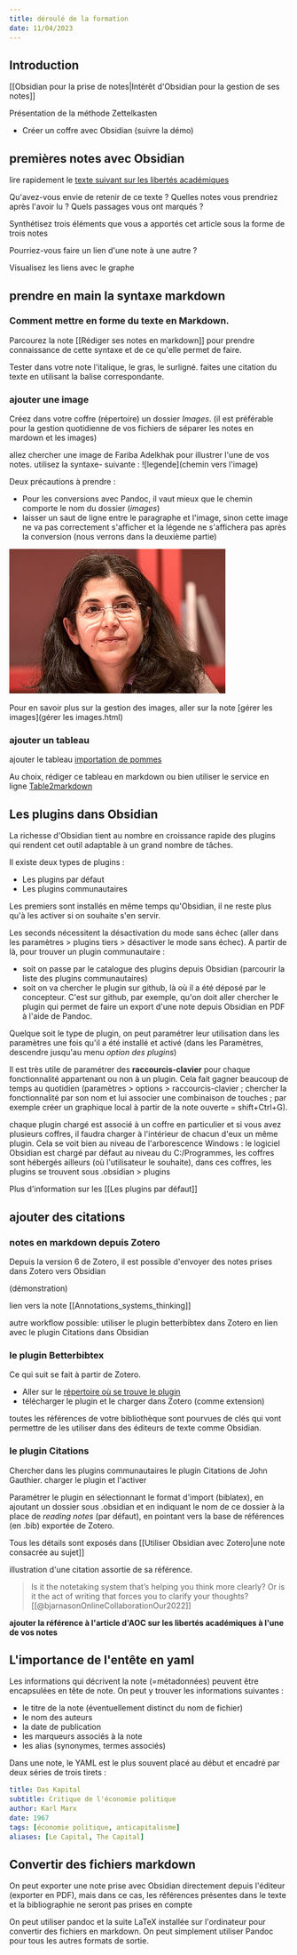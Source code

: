 ```yaml
---
title: déroulé de la formation
date: 11/04/2023
---
```


## Introduction

[[Obsidian pour la prise de notes|Intérêt d'Obsidian pour la gestion de ses notes]]

Présentation de la méthode Zettelkasten

- Créer un coffre avec Obsidian (suivre la démo)


## premières notes avec Obsidian

lire rapidement le [texte suivant sur les libertés académiques](https://obsidian.dbelveze.fr/assets/libertés_académiques.odt)

Qu'avez-vous envie de retenir de ce texte ? Quelles notes vous prendriez après l'avoir lu ? Quels passages vous ont marqués ? 

Synthétisez trois éléments que vous a apportés cet article sous la forme de trois notes

Pourriez-vous faire un lien d'une note à une autre ? 

Visualisez les liens avec le graphe

## prendre en main la syntaxe markdown


### Comment mettre en forme du texte en Markdown. 

Parcourez la note [[Rédiger ses notes en markdown]] pour prendre connaissance de cette syntaxe et de ce qu'elle permet de faire. 

Tester dans votre note l'italique, le gras, le surligné. 
faites une citation du texte en utilisant la balise correspondante. 

### ajouter une image

Créez dans votre coffre (répertoire) un dossier *Images*.
(il est préférable pour la gestion quotidienne de vos fichiers de séparer les notes en mardown et les images)

allez chercher une image de Fariba Adelkhak pour illustrer l'une de vos notes. 
utilisez la syntaxe- suivante : \!\[legende\]\(chemin vers l'image\)

Deux précautions à prendre : 

- Pour les conversions avec Pandoc, il vaut mieux que le chemin comporte le nom du dossier (*images*)
- laisser un saut de ligne entre le paragraphe et l'image, sinon cette image ne va pas correctement s'afficher et la légende ne s'affichera pas après la conversion (nous verrons dans la deuxième partie)


<p align="left">
	<img  src="assets/390px_Fariba.jpg">
</p>

Pour en savoir plus sur la gestion des images, aller sur la note [gérer les images](gérer les images.html)

### ajouter un tableau

ajouter le tableau [importation de pommes](https://obsidian.dbelveze.fr/assets/importation_pommes.ods)

Au choix, rédiger ce tableau en markdown ou bien utiliser le service en ligne [Table2markdown](https://tabletomarkdown.com/)


## Les plugins dans Obsidian

La richesse d'Obsidian tient au nombre en croissance rapide des plugins qui rendent cet outil adaptable à un grand nombre de tâches. 

Il existe deux types de plugins : 

- Les plugins par défaut 
- Les plugins communautaires

Les premiers sont installés en même temps qu'Obsidian, il ne reste plus qu'à les activer si on souhaite s'en servir.

Les seconds nécessitent la désactivation du mode sans échec (aller dans les paramètres > plugins tiers > désactiver le mode sans échec).
A partir de là, pour trouver un plugin communautaire : 

- soit on passe par le catalogue des plugins depuis Obsidian (parcourir la liste des plugins communautaires)
- soit on va chercher le plugin sur github, là où il a été déposé par le concepteur. C'est sur github, par exemple, qu'on doit aller chercher le plugin qui permet de faire un export d'une note depuis Obsidian en PDF à l'aide de Pandoc. 

Quelque soit le type de plugin, on peut paramétrer leur utilisation dans les paramètres une fois qu'il a été installé et activé (dans les Paramètres, descendre jusqu'au menu *option des plugins*)

Il est très utile de paramétrer des **raccourcis-clavier** pour chaque fonctionnalité appartenant ou non à un plugin. Cela fait gagner beaucoup de temps au quotidien (paramètres > options > raccourcis-clavier ; chercher la fonctionnalité par son nom et lui associer une combinaison de touches ; par exemple créer un graphique local à partir de la note ouverte = shift+Ctrl+G).

chaque plugin chargé est associé à un coffre en particulier et si vous avez plusieurs coffres, il faudra charger à l'intérieur de chacun d'eux un même plugin. Cela se voit bien au niveau de l'arborescence Windows : le logiciel Obsidian est chargé par défaut au niveau du C:/Programmes, les coffres sont hébergés ailleurs (où l'utilisateur le souhaite), dans ces coffres, les plugins se trouvent sous .obsidian > plugins

Plus d'information sur les [[Les plugins par défaut]]


## ajouter des citations

### notes en markdown depuis Zotero

Depuis la version 6 de Zotero, il est possible d'envoyer des notes prises dans Zotero vers Obsidian

(démonstration)

lien vers la note [[Annotations_systems_thinking]]

autre workflow possible: utiliser le plugin betterbibtex dans Zotero en lien avec le plugin Citations dans Obsidian

### le plugin Betterbibtex

Ce qui suit se fait à partir de Zotero. 

- Aller sur le [répertoire où se trouve le plugin](https://github.com/retorquere/zotero-better-bibtex/releases/tag/v6.7.71)
- télécharger le plugin et le charger dans Zotero (comme extension)

toutes les références de votre bibliothèque sont pourvues de clés qui vont permettre de les utiliser dans des éditeurs de texte comme Obsidian.

### le plugin Citations

Chercher dans les plugins communautaires le plugin Citations de John Gauthier.
charger le plugin et l'activer

Paramétrer le plugin en sélectionnant le format d'import (biblatex), en ajoutant un dossier sous .obsidian et en indiquant le nom de ce dossier à la place de *reading notes* (par défaut), en pointant vers la base de références (en .bib) exportée de Zotero. 

Tous les détails sont exposés dans  [[Utiliser Obsidian avec Zotero|une note consacrée au sujet]]

illustration d'une citation assortie de sa référence.

> Is it the notetaking system that’s helping you think more clearly? Or is it the act of writing that forces you to clarify your thoughts? [[@bjarnasonOnlineCollaborationOur2022]]

**ajouter la référence à l'article d'AOC sur les libertés académiques à l'une de vos notes**

## L'importance de l'entête en yaml

Les informations qui décrivent la note (=métadonnées) peuvent être encapsulées en tête de note. 
On peut y trouver les informations suivantes : 
- le titre de la note (éventuellement distinct du nom de fichier)
- le nom des auteurs
- la date de publication
- les marqueurs associés à la note
- les alias (synonymes, termes associés)

Dans une note, le YAML est le plus souvent placé au début et encadré par deux séries de trois tirets : 

````yaml
title: Das Kapital
subtitle: Critique de l'économie politique
author: Karl Marx
date: 1967
tags: [économie politique, anticapitalisme]
aliases: [Le Capital, The Capital]
````

## Convertir des fichiers markdown

On peut exporter une note prise avec Obsidian directement depuis l'éditeur (exporter en PDF), mais dans ce cas, les références présentes dans le texte et la bibliographie ne seront pas prises en compte

On peut utiliser pandoc et la suite LaTeX installée sur l'ordinateur pour convertir des fichiers en markdown. On peut simplement utiliser Pandoc pour tous les autres formats de sortie.








